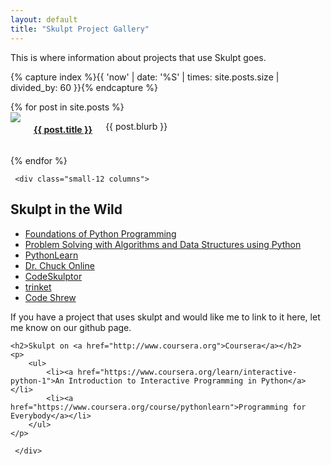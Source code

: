 ```yaml
---
layout: default
title: "Skulpt Project Gallery"
---
```


This is where information about projects that use Skulpt goes.

<!-- The following code will randomly choose a featured project each time gallery.html is generated
Ideally it would choose one each time the page loads but I haven't dug into that yet. -->

{% capture index %}{{ 'now' | date: '%S' | times: site.posts.size | divided_by: 60 }}{% endcapture %}

<div class="row">
{% for post in site.posts %}
    <div class="small-12 medium-6 large-4 columns">
        <a href="{{ post.link }}"><img src="{{ post.screenshot }}"></a>
        <h4><a href="{{ post.link }}">{{ post.title }}</a></h4>
        <p> {{ post.blurb }}
        </p>
    </div>

 {% endfor %}

     <div class="small-12 columns">

 <h2>Skulpt in the Wild</h2>
    <p>
        <ul>
            <li><a href="https://runestone.academy/runestone/static/fopp/index.html"> Foundations of Python Programming</a></li>
            <li><a href="https://runestone.academy/runestone/static/pythonds/index.html"> Problem Solving with Algorithms
                and Data Structures using Python</a></li>
            <li><a href="http://www.pythonlearn.com/">PythonLearn</a></li>
            <li><a href="https://online.dr-chuck.com/">Dr. Chuck Online</a></li>
            <li><a href="https://py3.codeskulptor.org">CodeSkulptor</a></li>
            <li><a href="https://trinket.io/">trinket</a></li>
            <li><a href="https://shrew.app">Code Shrew</a></li>
        </ul>
    </p>
    <p>If you have a project that uses skulpt and would like me to link to it here, let me know on our github page.</p>

    <h2>Skulpt on <a href="http://www.coursera.org">Coursera</a></h2>
    <p>
        <ul>
            <li><a href="https://www.coursera.org/learn/interactive-python-1">An Introduction to Interactive Programming in Python</a></li>
            <li><a href="https://www.coursera.org/course/pythonlearn">Programming for Everybody</a></li>
        </ul>
    </p>

     </div>
</div>